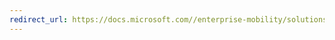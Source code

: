 ```yaml
---
redirect_url: https://docs.microsoft.com//enterprise-mobility/solutions/fasttrack-how-to-enroll-in-mfa
---
```

